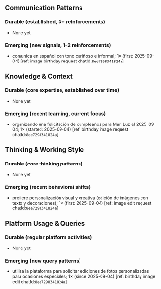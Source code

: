 ## Communication Patterns
### Durable (established, 3+ reinforcements)
- None yet

### Emerging (new signals, 1-2 reinforcements)
- comunica en español con tono cariñoso e informal; 1× (first: 2025-09-04) [ref: image birthday request chatId:`8ee7298341824a`]

## Knowledge & Context
### Durable (core expertise, established over time)
- None yet

### Emerging (recent learning, current focus)
- organizando una felicitación de cumpleaños para Mari Luz el 2025-09-04; 1× (started: 2025-09-04) [ref: birthday image request chatId:`8ee7298341824a`]

## Thinking & Working Style
### Durable (core thinking patterns)
- None yet

### Emerging (recent behavioral shifts)
- prefiere personalización visual y creativa (edición de imágenes con texto y decoraciones); 1× (first: 2025-09-04) [ref: image edit request chatId:`8ee7298341824a`]

## Platform Usage & Queries
### Durable (regular platform activities)
- None yet

### Emerging (new query patterns)
- utiliza la plataforma para solicitar ediciones de fotos personalizadas para ocasiones especiales; 1× (since 2025-09-04) [ref: birthday image edit chatId:`8ee7298341824a`]